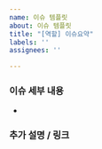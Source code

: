```yaml
---
name: 이슈 템플릿
about: 이슈 템플릿
title: "[역할] 이슈요약"
labels: ''
assignees: ''

---
```


### 이슈 세부 내용
- 

### 추가 설명 / 링크
